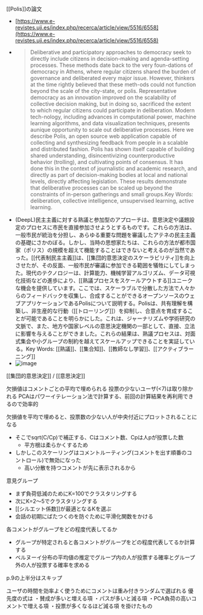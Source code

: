 
[[Polis]]の論文
- [https://www.e-revistes.uji.es/index.php/recerca/article/view/5516/6558](https://www.e-revistes.uji.es/index.php/recerca/article/view/5516/6558)
- > Deliberative and participatory approaches to democracy seek to directly include citizens in decision-making and agenda-setting processes. These methods date back to the very foun-dations of democracy in Athens, where regular citizens shared the burden of governance and deliberated every major issue. However, thinkers at the time rightly believed that these meth-ods could not function beyond the scale of the city-state, or polis. Representative democracy as an innovation improved on the scalability of collective decision making, but in doing so, sacrificed the extent to which regular citizens could participate in deliberation. Modern tech-nology, including advances in computational power, machine learning algorithms, and data visualization  techniques,  presents  aunique  opportunity  to  scale  out  deliberative  processes. Here we describe Polis, an open source web application capable of collecting and synthesizing feedback from people in a scalable and distributed fashion. Polis has shown itself capable of building  shared  understanding,  disincentivizing  counterproductive  behavior  (trolling),  and cultivating points of consensus. It has done this in the context of journalistic and academic research, and directly as part of decision-making bodies at local and national levels, directly affecting legislation. These  results  demonstrate  that  deliberative  processes  can be scaled up beyond the constraints of in-person gatherings and small groups.Key Words: deliberation, collective intelligence, unsupervised learning, active learning.
- (DeepL)民主主義に対する熟議と参加型のアプローチは、意思決定や議題設定のプロセスに市民を直接参加させようとするものです。これらの方法は、一般市民が統治を分担し、あらゆる重要な問題を審議したアテネの民主主義の基礎にさかのぼる。しかし、当時の思想家たちは、これらの方法が都市国家（ポリス）の規模を超えて機能することはできないと考えるのが当然であった。[[代表制民主主義]]は、[[集団的意思決定のスケーラビリティ]]を向上させたが、その反面、一般市民が審議に参加できる範囲を犠牲にしてしまった。現代のテクノロジーは、計算能力、機械学習アルゴリズム、データ可視化技術などの進歩により、[[熟議プロセスをスケールアウトする]]ユニークな機会を提供しています。ここでは、スケーラブルで分散した方法で人々からのフィードバックを収集し、合成することができるオープンソースのウェブアプリケーションであるPolisについて説明する。Polisは、共有理解を構築し、非生産的な行動（[[トローリング]]）を抑制し、合意点を育成することが可能であることを明らかにした。これは、ジャーナリズムや学術研究の文脈で、また、地方や国家レベルの意思決定機関の一部として、直接、立法に影響を与えることができました。これらの結果は、熟議プロセスは、対面式集会や小グループの制約を越えてスケールアップできることを実証している。Key Words: [[熟議]]、[[集合知]]、[[教師なし学習]]、[[アクティブラーニング]]
- ![image](https://gyazo.com/1272e02943155b514268445d784e94ee/thumb/1000)

[[集団的意思決定]] / [[意思決定]]



欠損値はコメントごとの平均で埋められる
投票の少ないユーザ(<7)は取り除かれる
PCAはパワーイテレーション法で計算する、前回の計算結果を再利用できるので効率的

欠損値を平均で埋めると、投票数の少ない人が中央付近にプロットされることになる
- そこでsqrt(C/Cp)で補正する、Cはコメント数、Cpは人pが投票した数
    - 平方根は柔らかくするため
- しかしこのスケーリングはコメントルーティング(コメントを出す順番のコントロール)で無効になった
    - 高い分散を持つコメントが先に表示されるから

意見グループ
- まず負荷低減のためにK=100でクラスタリングする
- 次にK=2〜5でクラスタリングする
- [[シルエット係数]]が最適となるKを選ぶ
- 会話の初期にばたつくのを防ぐために平滑化関数をかける

各コメントがグループをどの程度代表してるか
- グループが特定されると各コメントがグループをどの程度代表してるか計算する
- ベルヌーイ分布の平均値の推定でグループ内の人が投票する確率とグループ外の人が投票する確率を求める

p.9の上半分はスキップ

ユーザの時間を効率よく使うためにコメントは重み付きランダムで選ばれる
優先度の式は
・賛成が多いと増える項
・パスが多いと減る項
・PCA負荷の高いコメントで増える項
・投票が多くなるほど減る項
を掛けたもの
